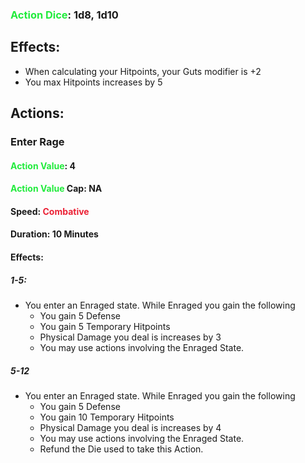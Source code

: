 ### <span style="font-weight:bold;color:rgb(33, 235, 60)">Action Dice</span>: 1d8, 1d10
## Effects:
- When calculating your Hitpoints, your Guts modifier is +2
- You max Hitpoints increases by 5
## Actions:
### Enter Rage
#### <span style="font-weight:bold;color:rgb(33, 235, 60)">Action Value</span>: 4

#### <span style="font-weight:bold;color:rgb(33, 235, 60)">Action Value</span> Cap: NA
#### Speed: <span style="font-weight:bold; color:rgb(235, 33, 53)">Combative</span>

#### Duration: 10 Minutes

#### Effects:
##### 1-5: 
- You enter an Enraged state. While Enraged you gain the following
	- You gain 5 Defense
	- You gain 5 Temporary Hitpoints
	- Physical Damage you deal is increases by 3
	- You may use actions involving the Enraged State.
##### 5-12
- You enter an Enraged state. While Enraged you gain the following
	- You gain 5 Defense
	- You gain 10 Temporary Hitpoints
	- Physical Damage you deal is increases by 4
	- You may use actions involving the Enraged State.
	- Refund the Die used to take this Action.



